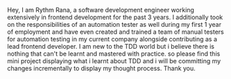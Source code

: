 Hey, I am Rythm Rana, a software development engineer working extensively in frontend development for the past 3 years. I additionally took on the responsibilities of an automation tester as well during my first 1 year of employment and have even created and trained a team of manual testers for automation testing in my current company alongside contributing as a lead frontend developer.
I am new to the TDD world but i believe there is nothing that can't be learnt and mastered with practice. so please find this mini project displaying what i learnt about TDD and i will be committing my changes incrementally to display my thought process. Thank you.
